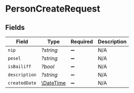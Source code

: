 # PersonCreateRequest


## Fields

| Field                                                         | Type                                                          | Required                                                      | Description                                                   |
| ------------------------------------------------------------- | ------------------------------------------------------------- | ------------------------------------------------------------- | ------------------------------------------------------------- |
| `nip`                                                         | *?string*                                                     | :heavy_minus_sign:                                            | N/A                                                           |
| `pesel`                                                       | *?string*                                                     | :heavy_minus_sign:                                            | N/A                                                           |
| `isBailiff`                                                   | *?bool*                                                       | :heavy_minus_sign:                                            | N/A                                                           |
| `description`                                                 | *?string*                                                     | :heavy_minus_sign:                                            | N/A                                                           |
| `createdDate`                                                 | [\DateTime](https://www.php.net/manual/en/class.datetime.php) | :heavy_minus_sign:                                            | N/A                                                           |